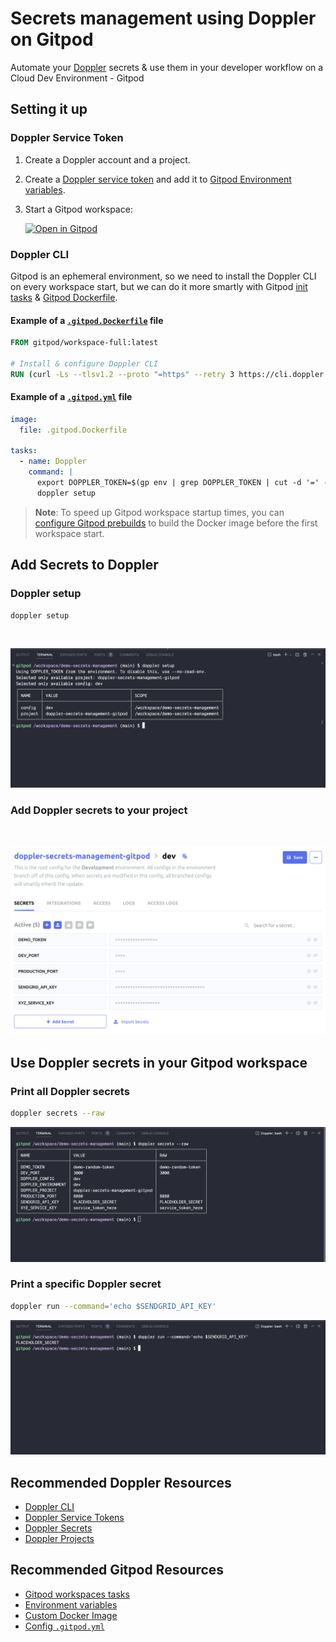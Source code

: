 # Secrets management using Doppler on Gitpod

Automate your [Doppler](https://www.doppler.com/) secrets & use them in your developer workflow on a Cloud Dev Environment - Gitpod

## Setting it up

### Doppler Service Token

1. Create a Doppler account and a project.
2. Create a [Doppler service token](https://docs.doppler.com/docs/service-tokens#dashboard-create-service-token) and add it to [Gitpod Environment variables](https://gitpod.io/variables).
3. Start a Gitpod workspace:

   [![Open in Gitpod](https://gitpod.io/button/open-in-gitpod.svg)](https://gitpod.io/#https://github.com/gitpod-samples/demo-secrets-management)

### Doppler CLI

Gitpod is an ephemeral environment, so we need to install the Doppler CLI on every workspace start, but we can do it more smartly with Gitpod [init tasks](https://www.gitpod.io/docs/config-start-tasks/#init-tasks) & [Gitpod Dockerfile](https://www.gitpod.io/docs/configure/workspaces/workspace-image#use-a-custom-dockerfile).

#### Example of a [`.gitpod.Dockerfile`](./.gitpod.Dockerfile) file

```dockerfile
FROM gitpod/workspace-full:latest

# Install & configure Doppler CLI
RUN (curl -Ls --tlsv1.2 --proto "=https" --retry 3 https://cli.doppler.com/install.sh || wget -t 3 -qO- https://cli.doppler.com/install.sh) | sudo sh
```

#### Example of a [`.gitpod.yml`](./.gitpod.yml) file

```yml
image:
  file: .gitpod.Dockerfile

tasks:
  - name: Doppler
    command: |
      export DOPPLER_TOKEN=$(gp env | grep DOPPLER_TOKEN | cut -d '=' -f 2)
      doppler setup
```

> **Note**: To speed up Gitpod workspace startup times, you can [configure Gitpod prebuilds](https://www.gitpod.io/docs/configure/projects/prebuilds/#projects-and-prebuilds) to build the Docker image before the first workspace start.

## Add Secrets to Doppler

### Doppler setup

```bash
doppler setup
```

<br/>

![Doppler Setup Output](./assets/doppler-setup.png)

### Add Doppler secrets to your project

<br/>

![Add Doppler Secrets](./assets/add-doppler-secrets.png)

## Use Doppler secrets in your Gitpod workspace

### Print all Doppler secrets

```bash
doppler secrets --raw
```

![Print All Doppler Secrets](./assets/print-all-doppler-secrets.png)

### Print a specific Doppler secret

```bash
doppler run --command='echo $SENDGRID_API_KEY'
```

![Print a specific Doppler secret](./assets/print-specific-doppler-secret.png)

## Recommended Doppler Resources

- [Doppler CLI](https://docs.doppler.com/docs/cli)
- [Doppler Service Tokens](https://docs.doppler.com/docs/service-tokens)
- [Doppler Secrets](https://docs.doppler.com/docs/secrets)
- [Doppler Projects](https://docs.doppler.com/docs/projects)

## Recommended Gitpod Resources

- [Gitpod workspaces tasks](https://www.gitpod.io/docs/configure/workspaces/tasks#tasks)
- [Environment variables](https://www.gitpod.io/docs/environment-variables#using-the-account-settings)
- [Custom Docker Image](https://www.gitpod.io/docs/config-docker)
- [Config `.gitpod.yml`](https://www.gitpod.io/docs/config-gitpod-file)
